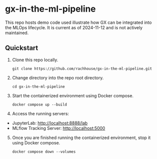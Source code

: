 # gx-in-the-ml-pipeline

This repo hosts demo code used illustrate how GX can be integrated into the MLOps lifecycle. It is current as of 2024-11-12 and is not actively maintained.

## Quickstart

1. Clone this repo locally.
   ```
   git clone https://github.com/rachhouse/gx-in-the-ml-pipeline.git
   ```

2. Change directory into the repo root directory.
   ```
   cd gx-in-the-ml-pipeline
   ```

3. Start the containerized environment using Docker compose.
   ```
   docker compose up --build
   ```

4. Access the running servers:
  * JupyterLab: [http://localhost:8888/lab](http://localhost:8888/lab)
  * MLflow Tracking Server: [http://localhost:5000](http://localhost:5000)


5. Once you are finished running the containerized environment, stop it using Docker compose.
   ```
   docker compose down --volumes
   ```